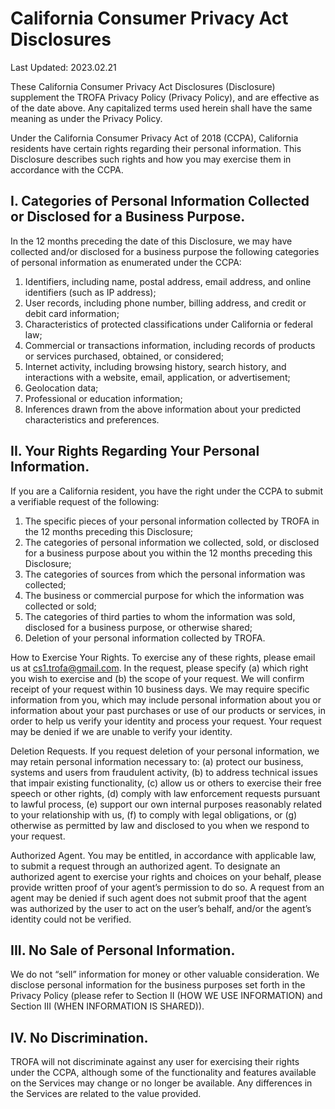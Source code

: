 # California Consumer Privacy Act Disclosures

Last Updated: 2023.02.21

These California Consumer Privacy Act Disclosures (Disclosure) supplement the TROFA Privacy Policy (Privacy Policy), and are effective as of the date above.
Any capitalized terms used herein shall have the same meaning as under the Privacy Policy.

Under the California Consumer Privacy Act of 2018 (CCPA), California residents have certain rights regarding their personal information.
This Disclosure describes such rights and how you may exercise them in accordance with the CCPA.

## I. Categories of Personal Information Collected or Disclosed for a Business Purpose.
In the 12 months preceding the date of this Disclosure, we may have collected and/or disclosed for a business purpose the following categories of personal information as enumerated under the CCPA:

1. Identifiers, including name, postal address, email address, and online identifiers (such as IP address);
2. User records, including phone number, billing address, and credit or debit card information;
3. Characteristics of protected classifications under California or federal law;
4. Commercial or transactions information, including records of products or services purchased, obtained, or considered;
5. Internet activity, including browsing history, search history, and interactions with a website, email, application, or advertisement;
6. Geolocation data;
7. Professional or education information;
8. Inferences drawn from the above information about your predicted characteristics and preferences. 

## II. Your Rights Regarding Your Personal Information.
If you are a California resident, you have the right under the CCPA to submit a verifiable request of the following:

1. The specific pieces of your personal information collected by TROFA in the 12 months preceding this Disclosure;
2. The categories of personal information we collected, sold, or disclosed for a business purpose about you within the 12 months preceding this Disclosure;
3. The categories of sources from which the personal information was collected;
4. The business or commercial purpose for which the information was collected or sold;
5. The categories of third parties to whom the information was sold, disclosed for a business purpose, or otherwise shared;
6. Deletion of your personal information collected by TROFA.


How to Exercise Your Rights. To exercise any of these rights, please email us at cs1.trofa@gmail.com.
In the request, please specify (a) which right you wish to exercise and (b) the scope of your request. We will confirm receipt of your request within 10 business days.
We may require specific information from you, which may include personal information about you or information about your past purchases or use of our products or services, in order to help us verify your identity and process your request.
Your request may be denied if we are unable to verify your identity.

Deletion Requests.
If you request deletion of your personal information, we may retain personal information necessary to:
(a) protect our business, systems and users from fraudulent activity,
(b) to address technical issues that impair existing functionality,
(c) allow us or others to exercise their free speech or other rights,
(d) comply with law enforcement requests pursuant to lawful process,
(e) support our own internal purposes reasonably related to your relationship with us,
(f) to comply with legal obligations, or
(g) otherwise as permitted by law and disclosed to you when we respond to your request.

Authorized Agent. You may be entitled, in accordance with applicable law, to submit a request through an authorized agent.
To designate an authorized agent to exercise your rights and choices on your behalf, please provide written proof of your agent’s permission to do so.
A request from an agent may be denied if such agent does not submit proof that the agent was authorized by the user to act on the user’s behalf, and/or the agent’s identity could not be verified.

## III. No Sale of Personal Information.
We do not “sell” information for money or other valuable consideration.
We disclose personal information for the business purposes set forth in the Privacy Policy (please refer to Section II (HOW WE USE INFORMATION) and Section III (WHEN INFORMATION IS SHARED)).

## IV. No Discrimination.
TROFA will not discriminate against any user for exercising their rights under the CCPA, although some of the functionality and features available on the Services may change or no longer be available.
Any differences in the Services are related to the value provided.

